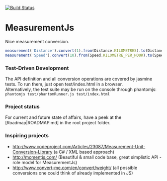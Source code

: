 [![Build Status](https://travis-ci.org/Philzen/measurement.js.png?branch=master)](https://travis-ci.org/Philzen/measurement.js)

MeasurementJs   
=============
Nice measurement conversion.

``` js
measurement('Distance').convert(1).from(Distance.KILOMETRES).to(Distance.METRES);               // returns 1000
measurement('Speed').convert(10).from(Speed.KILOMETRE_PER_HOUR).to(Speed.METRES_PER_SECOND);    // returns 36
```

### Test-Driven Development

The API definition and all conversion operations are covered by jasmine tests.
To run them, just open test/index.html in a browser.  
Alternatively, the test suite may be run on the console through phantomjs: `phantomjs test/phantomRunner.js test/index.html`

### Project status

For current and future state of affairs, have a peek at the [Roadmap|ROADMAP.md] in the root project folder.

### Inspiring projects

- http://www.codeproject.com/Articles/23087/Measurement-Unit-Conversion-Library (a C# / XML based approach)
- http://momentjs.com/ (Beautiful & small code base, great simplistic API - role model for MeasurementJs)
- http://www.convert-me.com/en/convert/weight/ (all possible conversions one could think of already implemented in JS)

